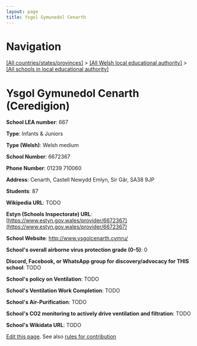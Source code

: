 ```yaml
---
layout: page
title: Ysgol Gymunedol Cenarth
---
```

# Navigation

[[All countries/states/provinces]](../../..) > [[All Welsh local educational authority]](../..) > [[All schools in local educational authority]](..)

# Ysgol Gymunedol Cenarth (Ceredigion)

**School LEA number**: 667

**Type**: Infants & Juniors

**Type (Welsh)**: Welsh medium

**School Number**: 6672367

**Phone Number**: 01239 710060

**Address**: Cenarth, Castell Newydd Emlyn, Sir Gâr, SA38 9JP

**Students**: 87

**Wikipedia URL**: TODO

**Estyn (Schools Inspectorate) URL**: [https://www.estyn.gov.wales/provider/6672367](https://www.estyn.gov.wales/provider/6672367)

**School Website**: http://www.ysgolcenarth.cymru/

**School's overall airborne virus protection grade (0-5)**: 0

**Discord, Facebook, or WhatsApp group for discovery/advocacy for THIS school**: TODO

**School's policy on Ventilation**: TODO

**School's Ventilation Work Completion**: TODO

**School's Air-Purification**: TODO

**School's CO2 monitoring to actively drive ventilation and filtration**: TODO

**School's Wikidata URL**: TODO




[Edit this page](https://github.com/VentilationProject/Wales/edit/prif/./Ceredigion/Ysgol_Gymunedol_Cenarth.md). See also [rules for contribution](../../../contribution-rules/)